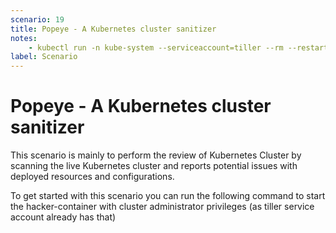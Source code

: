 ```yaml
---
scenario: 19
title: Popeye - A Kubernetes cluster sanitizer
notes:
    - kubectl run -n kube-system --serviceaccount=tiller --rm --restart=Never -it --image=madhuakula/hacker-container -- bash
label: Scenario
---
```


# Popeye - A Kubernetes cluster sanitizer

This scenario is mainly to perform the review of Kubernetes Cluster by scanning the live Kubernetes cluster and reports potential issues with deployed resources and configurations.

To get started with this scenario you can run the following command to start the hacker-container with cluster administrator privileges (as tiller service account already has that) 
